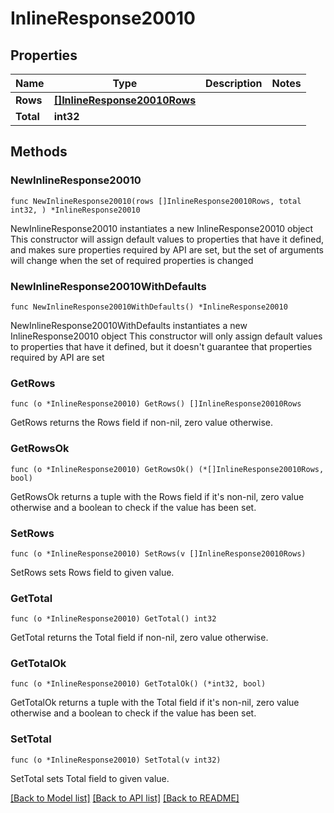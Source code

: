 # InlineResponse20010

## Properties

Name | Type | Description | Notes
------------ | ------------- | ------------- | -------------
**Rows** | [**[]InlineResponse20010Rows**](InlineResponse20010Rows.md) |  | 
**Total** | **int32** |  | 

## Methods

### NewInlineResponse20010

`func NewInlineResponse20010(rows []InlineResponse20010Rows, total int32, ) *InlineResponse20010`

NewInlineResponse20010 instantiates a new InlineResponse20010 object
This constructor will assign default values to properties that have it defined,
and makes sure properties required by API are set, but the set of arguments
will change when the set of required properties is changed

### NewInlineResponse20010WithDefaults

`func NewInlineResponse20010WithDefaults() *InlineResponse20010`

NewInlineResponse20010WithDefaults instantiates a new InlineResponse20010 object
This constructor will only assign default values to properties that have it defined,
but it doesn't guarantee that properties required by API are set

### GetRows

`func (o *InlineResponse20010) GetRows() []InlineResponse20010Rows`

GetRows returns the Rows field if non-nil, zero value otherwise.

### GetRowsOk

`func (o *InlineResponse20010) GetRowsOk() (*[]InlineResponse20010Rows, bool)`

GetRowsOk returns a tuple with the Rows field if it's non-nil, zero value otherwise
and a boolean to check if the value has been set.

### SetRows

`func (o *InlineResponse20010) SetRows(v []InlineResponse20010Rows)`

SetRows sets Rows field to given value.


### GetTotal

`func (o *InlineResponse20010) GetTotal() int32`

GetTotal returns the Total field if non-nil, zero value otherwise.

### GetTotalOk

`func (o *InlineResponse20010) GetTotalOk() (*int32, bool)`

GetTotalOk returns a tuple with the Total field if it's non-nil, zero value otherwise
and a boolean to check if the value has been set.

### SetTotal

`func (o *InlineResponse20010) SetTotal(v int32)`

SetTotal sets Total field to given value.



[[Back to Model list]](../README.md#documentation-for-models) [[Back to API list]](../README.md#documentation-for-api-endpoints) [[Back to README]](../README.md)


